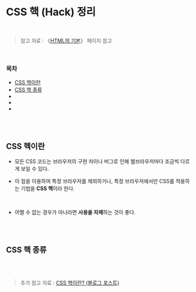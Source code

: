 # CSS 핵 (Hack) 정리

<br/>

>  참고 자료 : 《<a href="https://github.com/SangYoonLee1231/TIL/blob/main/HTML%20%26%20CSS/html_basic_concept.md">HTML의 기본</a>》 페이지 참고

<br/>

### 목차

- <a href="">CSS 헥이란</a>
- <a href="">CSS 핵 종류</a>
- <a href=""></a>
- <a href=""></a>
- <a href=""></a>

<br/><br/>

## CSS 헥이란

- 모든 CSS 코드는 브라우저의 구현 차이나 버그로 인해 웹브라우저마다 조금씩 다르게 보일 수 있다.

- 이 점을 이용하여 특정 브라우저를 제외하거나, 특정 브라우저에서만 CSS를 적용하는 기법을 <strong>CSS 핵</strong>이라 한다.

<br/>

- 어쩔 수 없는 경우가 아나라면 <strong>사용을 자제</strong>하는 것이 좋다.

<br/><br/>

## CSS 핵 종류

<br/><br/>

> 추가 참고 자료 : <a href="https://it-blog.tistory.com/13">CSS 핵이란? (블로그 포스트)</a>

